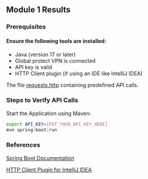 ## Module 1 Results

### Prerequisites

#### Ensure the following tools are installed:

* Java (version 17 or later)
* Global protect VPN is connected
* API key is valid
* HTTP Client plugin (if using an IDE like IntelliJ IDEA)

The file [requests.http](./api/requests.http) containing predefined API calls.

### Steps to Verify API Calls
Start the Application using Maven:

```bash
export API_KEY=[PUT_YOUR_API_KEY_HERE]
mvn spring-boot:run
```

### References

[Spring Boot Documentation](https://spring.io/projects/spring-boot)

[HTTP Client Plugin for IntelliJ IDEA](https://www.jetbrains.com/help/idea/http-client-in-product-code-editor.html)
